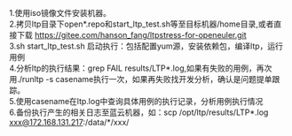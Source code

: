 1.使用iso镜像文件安装机器。<br/>
2.拷贝ltp目录下open*.repo和start_ltp_test.sh等至目标机器/home目录,或者直接下载 https://gitee.com/hanson_fang/ltpstress-for-openeuler.git<br/>
3.sh start_ltp_test.sh 启动执行：包括配置yum源，安装依赖包，编译ltp，运行用例<br/>
4.分析ltp的执行结果：grep FAIL results/LTP*.log,如果有失败的用例，再次用./runltp -s casename执行一次，如果再失败找开发分析，确认是问题提单跟踪。<br/>
5.使用casename在ltp.log中查询具体用例的执行记录，分析用例执行情况	<br/>
6.备份执行产生的相关日志至蓝云机器，如：scp /opt/ltp/results/LTP*.log xxx@172.168.131.217:/data/*/xxx/<br/>

